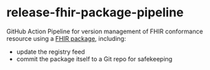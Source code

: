 # release-fhir-package-pipeline

GitHub Action Pipeline for version management of FHIR conformance resource using a [FHIR package](https://registry.fhir.org/learn), including:
  * update the registry feed 
  * commit the package itself to a Git repo for safekeeping

